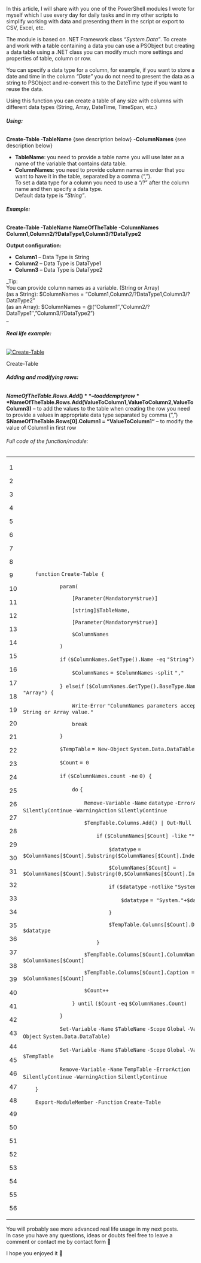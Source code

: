 In this article, I will share with you one of the PowerShell modules I wrote for myself which I use every day for daily tasks and in my other scripts to simplify working with data and presenting them in the script or export to CSV, Excel, etc.

The module is based on .NET Framework class _“System.Data”_. To create and work with a table containing a data you can use a PSObject but creating a data table using a .NET class you can modify much more settings and properties of table, column or row.

You can specify a data type for a column, for example, if you want to store a date and time in the column _“Date”_ you do not need to present the data as a string to PSObject and re-convert this to the DateTime type if you want to reuse the data.

Using this function you can create a table of any size with columns with different data types (String, Array, DateTime, TimeSpan, etc.)

###### **Using:**

**Create-Table -TableName** {see description below} **\-ColumnNames** {see description below}

*   **TableName**: you need to provide a table name you will use later as a name of the variable that contains data table.
*   **ColumnNames**: you need to provide column names in order that you want to have it in the table, separated by a comma (“,”).  
    To set a data type for a column you need to use a “/?” after the column name and then specify a data type.  
    Default data type is _“String”_.

###### **Example:**

**Create-Table -TableName NameOfTheTable -ColumnNames Column1,Column2/?DataType1,Column3/?DataType2**

**Output configuration:**

*   **Column1** – Data Type is String
*   **Column2** – Data Type is DataType1
*   **Column3** – Data Type is DataType2

_Tip:  
You can provide column names as a variable. (String or Array)  
(as a String): $ColumnNames = “Column1,Column2/?DataType1,Column3/?DataType2”  
(as an Array): $ColumnNames = @(“Column1″,”Column2/?DataType1″,”Column3/?DataType2”)  
_

###### **Real life example:**

[![Create-Table](Create-Table%20function%20-%20working%20with%20Data%20Tables%20in%20PowerShell%20-%20Powershellbros.com/Create-Table.jpg "Create-Table")](https://i0.wp.com/www.powershellbros.com/wp-content/uploads/2017/08/Create-Table.jpg)

Create-Table

###### **Adding and modifying rows:**

**$NameOfTheTable.Rows.Add()** – to add empty row  
**$NameOfTheTable.Rows.Add(ValueToColumn1,ValueToColumn2,ValueToColumn3)** – to add the values to the table when creating the row you need to provide a values in appropriate data type separated by comma (“,”)  
**$NameOfTheTable.Rows\[0\].Column1 = “ValueToColumn1“** – to modify the value of Column1 in first row

###### Full code of the function/module:

<table><tbody><tr><td><p>1</p><p>2</p><p>3</p><p>4</p><p>5</p><p>6</p><p>7</p><p>8</p><p>9</p><p>10</p><p>11</p><p>12</p><p>13</p><p>14</p><p>15</p><p>16</p><p>17</p><p>18</p><p>19</p><p>20</p><p>21</p><p>22</p><p>23</p><p>24</p><p>25</p><p>26</p><p>27</p><p>28</p><p>29</p><p>30</p><p>31</p><p>32</p><p>33</p><p>34</p><p>35</p><p>36</p><p>37</p><p>38</p><p>39</p><p>40</p><p>41</p><p>42</p><p>43</p><p>44</p><p>45</p><p>46</p><p>47</p><p>48</p><p>49</p><p>50</p><p>51</p><p>52</p><p>53</p><p>54</p><p>55</p><p>56</p></td><td><div><p><code>&nbsp;&nbsp;&nbsp;&nbsp;</code><code>function</code> <code>Create-Table {</code></p><p><code>&nbsp;&nbsp;&nbsp;&nbsp;&nbsp;&nbsp;&nbsp;&nbsp;&nbsp;&nbsp;&nbsp;&nbsp;</code><code>param</code><code>(</code></p><p><code>&nbsp;&nbsp;&nbsp;&nbsp;&nbsp;&nbsp;&nbsp;&nbsp;&nbsp;&nbsp;&nbsp;&nbsp;&nbsp;&nbsp;&nbsp;&nbsp;</code><code>[</code><code>Parameter</code><code>(</code><code>Mandatory</code><code>=</code><code>$true</code><code>)]</code></p><p><code>&nbsp;&nbsp;&nbsp;&nbsp;&nbsp;&nbsp;&nbsp;&nbsp;&nbsp;&nbsp;&nbsp;&nbsp;&nbsp;&nbsp;&nbsp;&nbsp;</code><code>[string]</code><code>$TableName</code><code>,</code></p><p><code>&nbsp;&nbsp;&nbsp;&nbsp;&nbsp;&nbsp;&nbsp;&nbsp;&nbsp;&nbsp;&nbsp;&nbsp;&nbsp;&nbsp;&nbsp;&nbsp;</code><code>[</code><code>Parameter</code><code>(</code><code>Mandatory</code><code>=</code><code>$true</code><code>)]</code></p><p><code>&nbsp;&nbsp;&nbsp;&nbsp;&nbsp;&nbsp;&nbsp;&nbsp;&nbsp;&nbsp;&nbsp;&nbsp;&nbsp;&nbsp;&nbsp;&nbsp;</code><code>$ColumnNames</code></p><p><code>&nbsp;&nbsp;&nbsp;&nbsp;&nbsp;&nbsp;&nbsp;&nbsp;&nbsp;&nbsp;&nbsp;&nbsp;</code><code>)</code></p><p><code>&nbsp;&nbsp;&nbsp;&nbsp;&nbsp;&nbsp;&nbsp;&nbsp;&nbsp;&nbsp;&nbsp;&nbsp;</code><code>if</code> <code>(</code><code>$ColumnNames</code><code>.GetType().Name </code><code>-eq</code> <code>"String"</code><code>) {</code></p><p><code>&nbsp;&nbsp;&nbsp;&nbsp;&nbsp;&nbsp;&nbsp;&nbsp;&nbsp;&nbsp;&nbsp;&nbsp;&nbsp;&nbsp;&nbsp;&nbsp;</code><code>$ColumnNames</code> <code>= </code><code>$ColumnNames</code> <code>-split</code> <code>","</code></p><p><code>&nbsp;&nbsp;&nbsp;&nbsp;&nbsp;&nbsp;&nbsp;&nbsp;&nbsp;&nbsp;&nbsp;&nbsp;</code><code>} </code><code>elseif</code> <code>(</code><code>$ColumnNames</code><code>.GetType().BaseType.Name </code><code>-ne</code> <code>"Array"</code><code>) {</code></p><p><code>&nbsp;&nbsp;&nbsp;&nbsp;&nbsp;&nbsp;&nbsp;&nbsp;&nbsp;&nbsp;&nbsp;&nbsp;&nbsp;&nbsp;&nbsp;&nbsp;</code><code>Write-Error</code> <code>"ColumnNames parameters accepts only String or Array value."</code></p><p><code>&nbsp;&nbsp;&nbsp;&nbsp;&nbsp;&nbsp;&nbsp;&nbsp;&nbsp;&nbsp;&nbsp;&nbsp;&nbsp;&nbsp;&nbsp;&nbsp;</code><code>break</code></p><p><code>&nbsp;&nbsp;&nbsp;&nbsp;&nbsp;&nbsp;&nbsp;&nbsp;&nbsp;&nbsp;&nbsp;&nbsp;</code><code>}</code></p><p><code>&nbsp;&nbsp;&nbsp;&nbsp;&nbsp;&nbsp;&nbsp;&nbsp;&nbsp;&nbsp;&nbsp;&nbsp;</code><code>$TempTable</code> <code>= </code><code>New-Object</code> <code>System.Data.DataTable</code></p><p><code>&nbsp;&nbsp;&nbsp;&nbsp;&nbsp;&nbsp;&nbsp;&nbsp;&nbsp;&nbsp;&nbsp;&nbsp;</code><code>$Count</code> <code>= 0</code></p><p><code>&nbsp;&nbsp;&nbsp;&nbsp;&nbsp;&nbsp;&nbsp;&nbsp;&nbsp;&nbsp;&nbsp;&nbsp;</code><code>if</code> <code>(</code><code>$ColumnNames</code><code>.count </code><code>-ne</code> <code>0) {</code></p><p><code>&nbsp;&nbsp;&nbsp;&nbsp;&nbsp;&nbsp;&nbsp;&nbsp;&nbsp;&nbsp;&nbsp;&nbsp;&nbsp;&nbsp;&nbsp;&nbsp;</code><code>do</code> <code>{</code></p><p><code>&nbsp;&nbsp;&nbsp;&nbsp;&nbsp;&nbsp;&nbsp;&nbsp;&nbsp;&nbsp;&nbsp;&nbsp;&nbsp;&nbsp;&nbsp;&nbsp;&nbsp;&nbsp;&nbsp;&nbsp;</code><code>Remove-Variable</code> <code>-Name</code> <code>datatype</code> <code>-ErrorAction</code> <code>SilentlyContinue</code> <code>-WarningAction</code> <code>SilentlyContinue</code></p><p><code>&nbsp;&nbsp;&nbsp;&nbsp;&nbsp;&nbsp;&nbsp;&nbsp;&nbsp;&nbsp;&nbsp;&nbsp;&nbsp;&nbsp;&nbsp;&nbsp;&nbsp;&nbsp;&nbsp;&nbsp;</code><code>$TempTable</code><code>.Columns.Add() | </code><code>Out-Null</code></p><p><code>&nbsp;&nbsp;&nbsp;&nbsp;&nbsp;&nbsp;&nbsp;&nbsp;&nbsp;&nbsp;&nbsp;&nbsp;&nbsp;&nbsp;&nbsp;&nbsp;&nbsp;&nbsp;&nbsp;&nbsp;&nbsp;&nbsp;&nbsp;&nbsp;</code><code>if</code> <code>(</code><code>$ColumnNames</code><code>[</code><code>$Count</code><code>] </code><code>-like</code> <code>"*/?*"</code><code>) {</code></p><p><code>&nbsp;&nbsp;&nbsp;&nbsp;&nbsp;&nbsp;&nbsp;&nbsp;&nbsp;&nbsp;&nbsp;&nbsp;&nbsp;&nbsp;&nbsp;&nbsp;&nbsp;&nbsp;&nbsp;&nbsp;&nbsp;&nbsp;&nbsp;&nbsp;&nbsp;&nbsp;&nbsp;&nbsp;</code><code>$datatype</code> <code>= </code><code>$ColumnNames</code><code>[</code><code>$Count</code><code>].Substring(</code><code>$ColumnNames</code><code>[</code><code>$Count</code><code>].IndexOf(</code><code>"/?"</code><code>)+2)</code></p><p><code>&nbsp;&nbsp;&nbsp;&nbsp;&nbsp;&nbsp;&nbsp;&nbsp;&nbsp;&nbsp;&nbsp;&nbsp;&nbsp;&nbsp;&nbsp;&nbsp;&nbsp;&nbsp;&nbsp;&nbsp;&nbsp;&nbsp;&nbsp;&nbsp;&nbsp;&nbsp;&nbsp;&nbsp;</code><code>$ColumnNames</code><code>[</code><code>$Count</code><code>] = </code><code>$ColumnNames</code><code>[</code><code>$Count</code><code>].Substring(0,</code><code>$ColumnNames</code><code>[</code><code>$Count</code><code>].IndexOf(</code><code>"/?"</code><code>))</code></p><p><code>&nbsp;&nbsp;&nbsp;&nbsp;&nbsp;&nbsp;&nbsp;&nbsp;&nbsp;&nbsp;&nbsp;&nbsp;&nbsp;&nbsp;&nbsp;&nbsp;&nbsp;&nbsp;&nbsp;&nbsp;&nbsp;&nbsp;&nbsp;&nbsp;&nbsp;&nbsp;&nbsp;&nbsp;</code><code>if</code> <code>(</code><code>$datatype</code> <code>-notlike</code> <code>"System.*"</code><code>) {</code></p><p><code>&nbsp;&nbsp;&nbsp;&nbsp;&nbsp;&nbsp;&nbsp;&nbsp;&nbsp;&nbsp;&nbsp;&nbsp;&nbsp;&nbsp;&nbsp;&nbsp;&nbsp;&nbsp;&nbsp;&nbsp;&nbsp;&nbsp;&nbsp;&nbsp;&nbsp;&nbsp;&nbsp;&nbsp;&nbsp;&nbsp;&nbsp;&nbsp;</code><code>$datatype</code> <code>= </code><code>"System."</code><code>+</code><code>$datatype</code></p><p><code>&nbsp;&nbsp;&nbsp;&nbsp;&nbsp;&nbsp;&nbsp;&nbsp;&nbsp;&nbsp;&nbsp;&nbsp;&nbsp;&nbsp;&nbsp;&nbsp;&nbsp;&nbsp;&nbsp;&nbsp;&nbsp;&nbsp;&nbsp;&nbsp;&nbsp;&nbsp;&nbsp;&nbsp;</code><code>}</code></p><p><code>&nbsp;&nbsp;&nbsp;&nbsp;&nbsp;&nbsp;&nbsp;&nbsp;&nbsp;&nbsp;&nbsp;&nbsp;&nbsp;&nbsp;&nbsp;&nbsp;&nbsp;&nbsp;&nbsp;&nbsp;&nbsp;&nbsp;&nbsp;&nbsp;&nbsp;&nbsp;&nbsp;&nbsp;</code><code>$TempTable</code><code>.Columns[</code><code>$Count</code><code>].DataType = </code><code>$datatype</code></p><p><code>&nbsp;&nbsp;&nbsp;&nbsp;&nbsp;&nbsp;&nbsp;&nbsp;&nbsp;&nbsp;&nbsp;&nbsp;&nbsp;&nbsp;&nbsp;&nbsp;&nbsp;&nbsp;&nbsp;&nbsp;&nbsp;&nbsp;&nbsp;&nbsp;</code><code>}</code></p><p><code>&nbsp;&nbsp;&nbsp;&nbsp;&nbsp;&nbsp;&nbsp;&nbsp;&nbsp;&nbsp;&nbsp;&nbsp;&nbsp;&nbsp;&nbsp;&nbsp;&nbsp;&nbsp;&nbsp;&nbsp;</code><code>$TempTable</code><code>.Columns[</code><code>$Count</code><code>].ColumnName = </code><code>$ColumnNames</code><code>[</code><code>$Count</code><code>]</code></p><p><code>&nbsp;&nbsp;&nbsp;&nbsp;&nbsp;&nbsp;&nbsp;&nbsp;&nbsp;&nbsp;&nbsp;&nbsp;&nbsp;&nbsp;&nbsp;&nbsp;&nbsp;&nbsp;&nbsp;&nbsp;</code><code>$TempTable</code><code>.Columns[</code><code>$Count</code><code>].Caption = </code><code>$ColumnNames</code><code>[</code><code>$Count</code><code>]</code></p><p><code>&nbsp;&nbsp;&nbsp;&nbsp;&nbsp;&nbsp;&nbsp;&nbsp;&nbsp;&nbsp;&nbsp;&nbsp;&nbsp;&nbsp;&nbsp;&nbsp;&nbsp;&nbsp;&nbsp;&nbsp;</code><code>$Count</code><code>++</code></p><p><code>&nbsp;&nbsp;&nbsp;&nbsp;&nbsp;&nbsp;&nbsp;&nbsp;&nbsp;&nbsp;&nbsp;&nbsp;&nbsp;&nbsp;&nbsp;&nbsp;</code><code>} </code><code>until</code> <code>(</code><code>$Count</code> <code>-eq</code> <code>$ColumnNames</code><code>.Count)</code></p><p><code>&nbsp;&nbsp;&nbsp;&nbsp;&nbsp;&nbsp;&nbsp;&nbsp;&nbsp;&nbsp;&nbsp;&nbsp;</code><code>}</code></p><p><code>&nbsp;&nbsp;&nbsp;&nbsp;&nbsp;&nbsp;&nbsp;&nbsp;&nbsp;&nbsp;&nbsp;&nbsp;</code><code>Set-Variable</code> <code>-Name</code> <code>$TableName</code> <code>-Scope</code> <code>Global</code> <code>-Value</code> <code>(</code><code>New-Object</code> <code>System.Data.DataTable)</code></p><p><code>&nbsp;&nbsp;&nbsp;&nbsp;&nbsp;&nbsp;&nbsp;&nbsp;&nbsp;&nbsp;&nbsp;&nbsp;</code><code>Set-Variable</code> <code>-Name</code> <code>$TableName</code> <code>-Scope</code> <code>Global</code> <code>-Value</code> <code>$TempTable</code></p><p><code>&nbsp;&nbsp;&nbsp;&nbsp;&nbsp;&nbsp;&nbsp;&nbsp;&nbsp;&nbsp;&nbsp;&nbsp;</code><code>Remove-Variable</code> <code>-Name</code> <code>TempTable</code> <code>-ErrorAction</code> <code>SilentlyContinue</code> <code>-WarningAction</code> <code>SilentlyContinue</code></p><p><code>&nbsp;&nbsp;&nbsp;&nbsp;</code><code>}</code></p><p><code>&nbsp;&nbsp;&nbsp;&nbsp;</code><code>Export-ModuleMember</code> <code>-Function</code> <code>Create-Table</code></p></div></td></tr></tbody></table>

You will probably see more advanced real life usage in my next posts.  
In case you have any questions, ideas or doubts feel free to leave a comment or contact me by contact form 🙂

I hope you enjoyed it 🙂